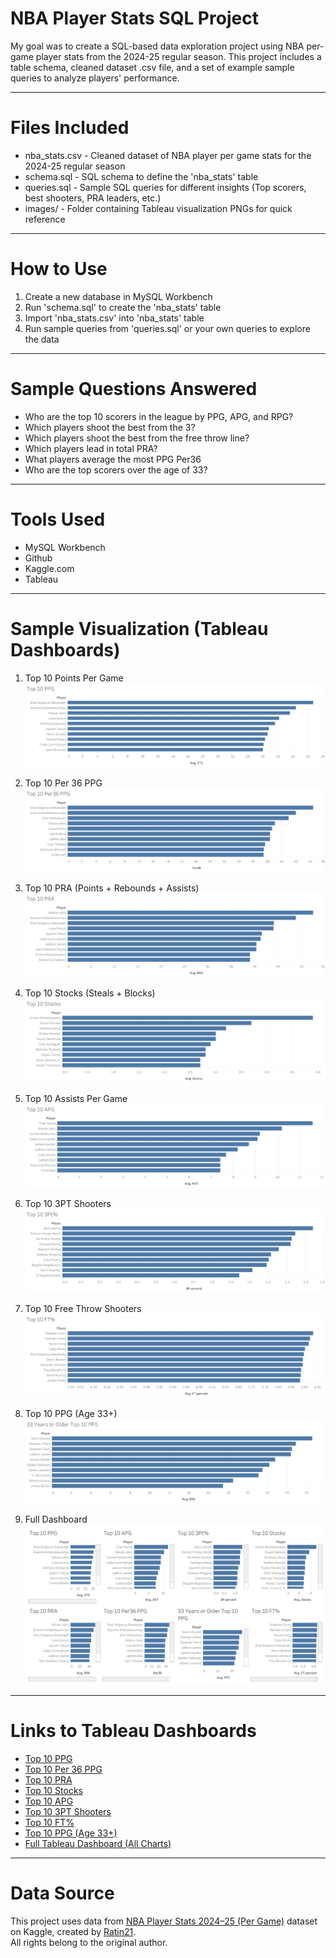 # NBA Player Stats SQL Project

My goal was to create a SQL-based data exploration project using NBA per-game player stats from the 2024-25 regular season. This project includes a table schema, cleaned dataset .csv file, and a set of example sample queries to analyze players' performance. 

-----

# Files Included
- nba_stats.csv - Cleaned dataset of NBA player per game stats for the 2024-25 regular season  
- schema.sql - SQL schema to define the 'nba_stats' table  
- queries.sql - Sample SQL queries for different insights (Top scorers, best shooters, PRA leaders, etc.)
- images/ - Folder containing Tableau visualization PNGs for quick reference

-----

# How to Use 
1. Create a new database in MySQL Workbench  
2. Run 'schema.sql' to create the 'nba_stats' table  
3. Import 'nba_stats.csv' into 'nba_stats' table  
4. Run sample queries from 'queries.sql' or your own queries to explore the data

-----

# Sample Questions Answered

- Who are the top 10 scorers in the league by PPG, APG, and RPG?  
- Which players shoot the best from the 3?
- Which players shoot the best from the free throw line? 
- Which players lead in total PRA?  
- What players average the most PPG Per36  
- Who are the top scorers over the age of 33?  

-----

# Tools Used

- MySQL Workbench  
- Github  
- Kaggle.com  
- Tableau

-----

# Sample Visualization (Tableau Dashboards)
1. Top 10 Points Per Game
![Top 10 PPG](images/top_10_ppg.png)

2. Top 10 Per 36 PPG
![Top 10 Per36 PPG](images/top_10_per36.png)

3. Top 10 PRA (Points + Rebounds + Assists)
![Top 10 PRA](images/top_10_pra.png)

4. Top 10 Stocks (Steals + Blocks)
![Top 10 Stocks](images/top_10_stocks.png)

5. Top 10 Assists Per Game
![Top 10 APG](images/top_10_apg.png)

6. Top 10 3PT Shooters
![Top 10 3PT](images/top_10_3pt.png)

7. Top 10 Free Throw Shooters
![Top 10 FT%](images/top_10_ft.png)

8. Top 10 PPG (Age 33+)
![Top 10 PPG Age 33+](images/top_10_ppg_33years.png)

9. Full Dashboard
![Full Dashboard](images/nba_stats_dashboard.png)

-----

# Links to Tableau Dashboards

- [Top 10 PPG](https://public.tableau.com/app/profile/tucker.estep/viz/TopTenPPG/Top10PPG)
- [Top 10 Per 36 PPG](https://public.tableau.com/app/profile/tucker.estep/viz/TopTenPer36PPG/Top10Per36PPG)
- [Top 10 PRA](https://public.tableau.com/app/profile/tucker.estep/viz/TopTenPRA/Top10PRA)
- [Top 10 Stocks](https://public.tableau.com/app/profile/tucker.estep/viz/TopTenStocks/Top10Stocks)
- [Top 10 APG](https://public.tableau.com/app/profile/tucker.estep/viz/TopTenAPG_17533002351570/Top10APG)
- [Top 10 3PT Shooters](https://public.tableau.com/app/profile/tucker.estep/viz/TopTen3Pt/Top103Pt)
- [Top 10 FT%](https://public.tableau.com/app/profile/tucker.estep/viz/Top10FT/Top10FT)
- [Top 10 PPG (Age 33+)](https://public.tableau.com/app/profile/tucker.estep/viz/33YearsorOlderTop10PPG/33YearsorOlderTop10PPG)
- [Full Tableau Dashboard (All Charts)](https://public.tableau.com/app/profile/tucker.estep/viz/nba_stats_te/nba_stats_dashboard)

-----

# Data Source

This project uses data from [NBA Player Stats 2024–25 (Per Game)](https://www.kaggle.com/datasets/ratin21/nba-player-stats-2024-25-per-game) dataset on Kaggle, created by [Ratin21](https://www.kaggle.com/ratin21).  
All rights belong to the original author.
